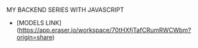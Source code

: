 MY BACKEND SERIES WITH JAVASCRIPT
- [MODELS LINK] (https://app.eraser.io/workspace/70tHXfjTafCRumRWCWbm?origin=share)

